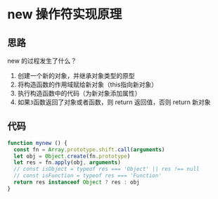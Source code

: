 # new 操作符实现原理

## 思路

new 的过程发生了什么？

1. 创建一个新的对象，并继承对象类型的原型
2. 将构造函数的作用域赋给新对象（this指向新对象）
3. 执行构造函数中的代码（为新对象添加属性）
4. 如果`3`函数返回了对象或者函数，则 return 返回值，否则 return 新对象

## 代码

```javascript
function mynew () {
  const fn = Array.prototype.shift.call(arguments)
  let obj = Object.create(fn.prototype)
  let res = fn.apply(obj, arguments)
  // const isObject = typeof res === 'Object' || res !== null
  // const isFunction = typeof res === 'Function'
  return res instanceof Object ? res : obj
}
```